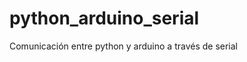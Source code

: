 python_arduino_serial
=====================

Comunicación entre python y arduino a través de serial
